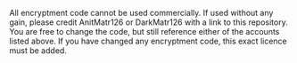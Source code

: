 All encryptment code cannot be used commercially. If used without any gain, please credit AnitMatr126 or DarkMatr126 with a link to this repository.
You are free to change the code, but still reference either of the accounts listed above. If you have changed any encryptment code, this exact licence must be added.
